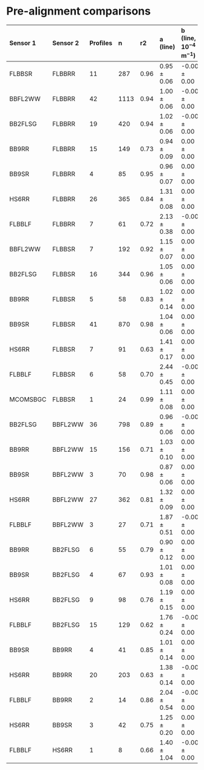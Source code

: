 # Pre-alignment comparisons  
| Sensor 1 | Sensor 2 | Profiles | n | r2 | a (line) | b (line, $10^{-4}$ m$^{-1}$) | b (offset, $10^{-4}$ m$^{-1}$) |  
|:---------|:---------|:---------|:--|:---|:--|:--|:--|  
| FLBBSR | FLBBRR | 11 | 287 | 0.96 | 0.95 &pm; 0.06 | -0.00 &pm; 0.00 | -0.00 &pm; 0.00 |  
| BBFL2WW | FLBBRR | 42 | 1113 | 0.94 | 1.00 &pm; 0.06 | -0.00 &pm; 0.00 | -0.00 &pm; 0.00 |  
| BB2FLSG | FLBBRR | 19 | 420 | 0.94 | 1.02 &pm; 0.06 | -0.00 &pm; 0.00 | -0.00 &pm; 0.00 |  
| BB9RR | FLBBRR | 15 | 149 | 0.73 | 0.94 &pm; 0.09 | 0.00 &pm; 0.00 | -0.00 &pm; 0.00 |  
| BB9SR | FLBBRR | 4 | 85 | 0.95 | 0.96 &pm; 0.07 | 0.00 &pm; 0.00 | 0.00 &pm; 0.00 |  
| HS6RR | FLBBRR | 26 | 365 | 0.84 | 1.31 &pm; 0.08 | 0.00 &pm; 0.00 | 0.00 &pm; 0.00 |  
| FLBBLF | FLBBRR | 7 | 61 | 0.72 | 2.13 &pm; 0.38 | -0.00 &pm; 0.00 | -0.00 &pm; 0.00 |  
| BBFL2WW | FLBBSR | 7 | 192 | 0.92 | 1.15 &pm; 0.07 | 0.00 &pm; 0.00 | 0.00 &pm; 0.00 |  
| BB2FLSG | FLBBSR | 16 | 344 | 0.96 | 1.05 &pm; 0.06 | 0.00 &pm; 0.00 | 0.00 &pm; 0.00 |  
| BB9RR | FLBBSR | 5 | 58 | 0.83 | 1.02 &pm; 0.14 | 0.00 &pm; 0.00 | 0.00 &pm; 0.00 |  
| BB9SR | FLBBSR | 41 | 870 | 0.98 | 1.04 &pm; 0.06 | 0.00 &pm; 0.00 | 0.00 &pm; 0.00 |  
| HS6RR | FLBBSR | 7 | 91 | 0.63 | 1.41 &pm; 0.17 | 0.00 &pm; 0.00 | 0.00 &pm; 0.00 |  
| FLBBLF | FLBBSR | 6 | 58 | 0.70 | 2.44 &pm; 0.45 | -0.00 &pm; 0.00 | -0.00 &pm; 0.00 |  
| MCOMSBGC | FLBBSR | 1 | 24 | 0.99 | 1.11 &pm; 0.08 | 0.00 &pm; 0.00 | 0.00 &pm; 0.00 |  
| BB2FLSG | BBFL2WW | 36 | 798 | 0.89 | 0.96 &pm; 0.06 | -0.00 &pm; 0.00 | -0.00 &pm; 0.00 |  
| BB9RR | BBFL2WW | 15 | 156 | 0.71 | 1.03 &pm; 0.10 | 0.00 &pm; 0.00 | 0.00 &pm; 0.00 |  
| BB9SR | BBFL2WW | 3 | 70 | 0.98 | 0.87 &pm; 0.06 | 0.00 &pm; 0.00 | 0.00 &pm; 0.00 |  
| HS6RR | BBFL2WW | 27 | 362 | 0.81 | 1.32 &pm; 0.09 | 0.00 &pm; 0.00 | 0.00 &pm; 0.00 |  
| FLBBLF | BBFL2WW | 3 | 27 | 0.71 | 1.87 &pm; 0.51 | -0.00 &pm; 0.00 | -0.00 &pm; 0.00 |  
| BB9RR | BB2FLSG | 6 | 55 | 0.79 | 0.90 &pm; 0.12 | 0.00 &pm; 0.00 | 0.00 &pm; 0.00 |  
| BB9SR | BB2FLSG | 4 | 67 | 0.93 | 1.01 &pm; 0.08 | 0.00 &pm; 0.00 | 0.00 &pm; 0.00 |  
| HS6RR | BB2FLSG | 9 | 98 | 0.76 | 1.19 &pm; 0.15 | 0.00 &pm; 0.00 | 0.00 &pm; 0.00 |  
| FLBBLF | BB2FLSG | 15 | 129 | 0.62 | 1.76 &pm; 0.24 | -0.00 &pm; 0.00 | -0.00 &pm; 0.00 |  
| BB9SR | BB9RR | 4 | 41 | 0.85 | 1.01 &pm; 0.14 | 0.00 &pm; 0.00 | 0.00 &pm; 0.00 |  
| HS6RR | BB9RR | 20 | 203 | 0.63 | 1.38 &pm; 0.14 | -0.00 &pm; 0.00 | 0.00 &pm; 0.00 |  
| FLBBLF | BB9RR | 2 | 14 | 0.86 | 2.04 &pm; 0.54 | -0.00 &pm; 0.00 | -0.00 &pm; 0.00 |  
| HS6RR | BB9SR | 3 | 42 | 0.75 | 1.25 &pm; 0.20 | 0.00 &pm; 0.00 | 0.00 &pm; 0.00 |  
| FLBBLF | HS6RR | 1 | 8 | 0.66 | 1.40 &pm; 1.04 | -0.00 &pm; 0.00 | -0.00 &pm; 0.00 |  
